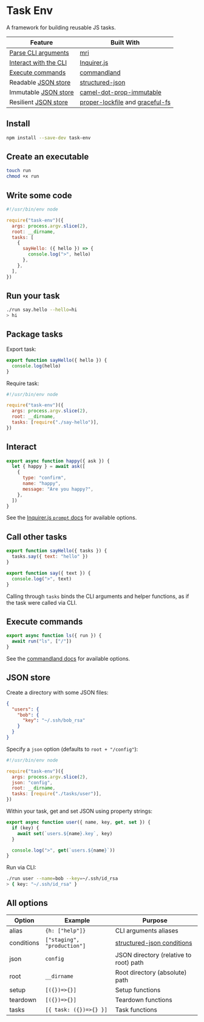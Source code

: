 # Task Env

A framework for building reusable JS tasks.

| Feature                                 | Built With                                                                                                                                        |
| --------------------------------------- | ------------------------------------------------------------------------------------------------------------------------------------------------- |
| [Parse CLI arguments](#write-some-code) | [mri](https://github.com/lukeed/mri#readme)                                                                                                       |
| [Interact with the CLI](#interact)      | [Inquirer.js](https://github.com/SBoudrias/Inquirer.js#readme)                                                                                    |
| [Execute commands](#execute-commands)   | [commandland](https://github.com/winton/commandland#readme)                                                                                       |
| Readable [JSON store](#json-store)      | [structured-json](https://github.com/invrs/structured-json#readme)                                                                                |
| Immutable [JSON store](#json-store)     | [camel-dot-prop-immutable](https://github.com/invrs/camel-dot-prop-immutable#readme)                                                              |
| Resilient [JSON store](#json-store)     | [proper-lockfile](https://github.com/moxystudio/node-proper-lockfile#readme) and [graceful-fs](https://github.com/isaacs/node-graceful-fs#readme) |

## Install

```bash
npm install --save-dev task-env
```

## Create an executable

```bash
touch run
chmod +x run
```

## Write some code

```js
#!/usr/bin/env node

require("task-env")({
  args: process.argv.slice(2),
  root: __dirname,
  tasks: [
    {
      sayHello: ({ hello }) => {
        console.log(">", hello)
      },
    },
  ],
})
```

## Run your task

```bash
./run say.hello --hello=hi
> hi
```

## Package tasks

Export task:

```js
export function sayHello({ hello }) {
  console.log(hello)
}
```

Require task:

```js
#!/usr/bin/env node

require("task-env")({
  args: process.argv.slice(2),
  root: __dirname,
  tasks: [require("./say-hello")],
})
```

## Interact

```js
export async function happy({ ask }) {
  let { happy } = await ask([
    {
      type: "confirm",
      name: "happy",
      message: "Are you happy?",
    },
  ])
}
```

See the [Inquirer.js `prompt` docs](https://github.com/SBoudrias/Inquirer.js#methods) for available options.

## Call other tasks

```js
export function sayHello({ tasks }) {
  tasks.say({ text: "hello" })
}

export function say({ text }) {
  console.log(">", text)
}
```

Calling through `tasks` binds the CLI arguments and helper functions, as if the task were called via CLI.

## Execute commands

```js
export async function ls({ run }) {
  await run("ls", ["/"])
}
```

See the [commandland docs](https://github.com/winton/commandland#execution-options) for available options.

## JSON store

Create a directory with some JSON files:

```json
{
  "users": {
    "bob": {
      "key": "~/.ssh/bob_rsa"
    }
  }
}
```

Specify a `json` option (defaults to `root + "/config"`):

```js
#!/usr/bin/env node

require("task-env")({
  args: process.argv.slice(2),
  json: "config",
  root: __dirname,
  tasks: [require("./tasks/user")],
})
```

Within your task, get and set JSON using property strings:

```js
export async function user({ name, key, get, set }) {
  if (key) {
    await set(`users.${name}.key`, key)
  }

  console.log(">", get(`users.${name}`))
}
```

Run via CLI:

```bash
./run user --name=bob --key=~/.ssh/id_rsa
> { key: "~/.ssh/id_rsa" }
```

## All options

| Option     | Example                     | Purpose                                                                             |
| ---------- | --------------------------- | ----------------------------------------------------------------------------------- |
| alias      | `{h: ["help"]}`             | CLI arguments aliases                                                               |
| conditions | `["staging", "production"]` | [structured-json conditions](https://github.com/invrs/structured-json#conditionals) |
| json       | `config`                    | JSON directory (relative to root) path                                              |
| root       | `__dirname`                 | Root directory (absolute) path                                                      |
| setup      | `[({})=>{}]`                | Setup functions                                                                     |
| teardown   | `[({})=>{}]`                | Teardown functions                                                                  |
| tasks      | `[{ task: ({})=>{} }]`      | Task functions                                                                      |
